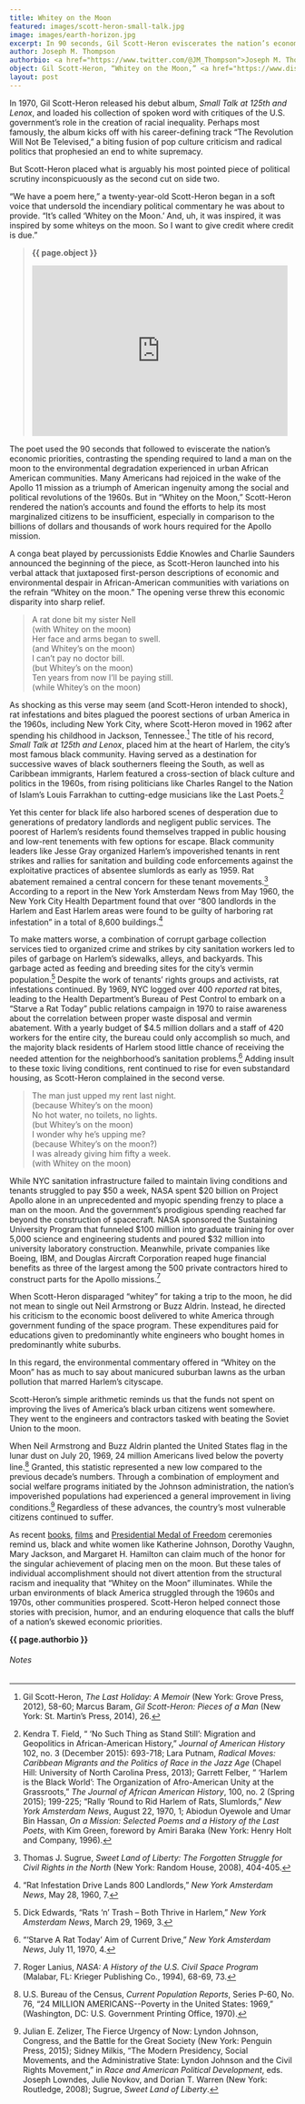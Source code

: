 ```yaml
---
title: Whitey on the Moon
featured: images/scott-heron-small-talk.jpg
image: images/earth-horizon.jpg
excerpt: In 90 seconds, Gil Scott-Heron eviscerates the nation’s economic priorities, contrasting the spending to put a man on the moon to the environmental degradation experienced in urban African-American communities.
author: Joseph M. Thompson
authorbio: <a href="https://www.twitter.com/@JM_Thompson">Joseph M. Thompson</a> is a doctoral candidate in the University of Virginia’s Corcoran Department of History. His dissertation, “Sounding Southern&#58; Music, Militarism, and the Making of the Sunbelt,” uses popular music to examine the cultural impact of the military-industrial complex on the shifting meanings of race, region, and citizenship since the 1950s.
object: Gil Scott-Heron, “Whitey on the Moon,” <a href="https://www.discogs.com/Gil-Scott-Heron-Small-Talk-At-125th-And-Lenox/release/11402893">Small Talk at 125th and Lenox</a>, Flying Dutchman Records, Stereo FDS-131, 1970, 33 1/3 rpm.
layout: post
---
```


In 1970, Gil Scott-Heron released his debut album, *Small Talk at 125th and Lenox*, and loaded his collection of spoken word with critiques of the U.S. government’s role in the creation of racial inequality. Perhaps most famously, the album kicks off with his career-defining track “The Revolution Will Not Be Televised,” a biting fusion of pop culture criticism and radical politics that prophesied an end to white supremacy.

But Scott-Heron placed what is arguably his most pointed piece of political scrutiny inconspicuously as the second cut on side two.

“We have a poem here,” a twenty-year-old Scott-Heron began in a soft voice that undersold the incendiary political commentary he was about to provide. “It’s called ‘Whitey on the Moon.’ And, uh, it was inspired, it was inspired by some whiteys on the moon. So I want to give credit where credit is due.”

>**{{ page.object }}**
><iframe width="450" height="300" src="https://www.youtube.com/embed/goh2x_G0ct4" frameborder="0" allowfullscreen></iframe>

The poet used the 90 seconds that followed to eviscerate the nation’s economic priorities, contrasting the spending required to land a man on the moon to the environmental degradation experienced in urban African American communities. Many Americans had rejoiced in the wake of the Apollo 11 mission as a triumph of American ingenuity among the social and political revolutions of the 1960s. But in “Whitey on the Moon,” Scott-Heron rendered the nation’s accounts and found the efforts to help its most marginalized citizens to be insufficient, especially in comparison to the billions of dollars and thousands of work hours required for the Apollo mission.

A conga beat played by percussionists Eddie Knowles and Charlie Saunders announced the beginning of the piece, as Scott-Heron launched into his verbal attack that juxtaposed first-person descriptions of economic and environmental despair in African-American communities with variations on the refrain “Whitey on the moon.” The opening verse threw this economic disparity into sharp relief.

>A rat done bit my sister Nell<br>
>(with Whitey on the moon)<br>
>Her face and arms began to swell.<br>
>(and Whitey’s on the moon)<br>
>I can’t pay no doctor bill.<br>
>(but Whitey’s on the moon)<br>
>Ten years from now I’ll be paying still.<br>
>(while Whitey’s on the moon)<br>

As shocking as this verse may seem (and Scott-Heron intended to shock), rat infestations and bites plagued the poorest sections of urban America in the 1960s, including New York City, where Scott-Heron moved in 1962 after spending his childhood in Jackson, Tennessee.[^43d4] The title of his record, *Small Talk at 125th and Lenox*, placed him at the heart of Harlem, the city’s most famous black community. Having served as a destination for successive waves of black southerners fleeing the South, as well as Caribbean immigrants, Harlem featured a cross-section of black culture and politics in the 1960s, from rising politicians like Charles Rangel to the Nation of Islam’s Louis Farrakhan to cutting-edge musicians like the Last Poets.[^283a]

Yet this center for black life also harbored scenes of desperation due to generations of predatory landlords and negligent public services. The poorest of Harlem’s residents found themselves trapped in public housing and low-rent tenements with few options for escape. Black community leaders like Jesse Gray organized Harlem’s impoverished tenants in rent strikes and rallies for sanitation and building code enforcements against the exploitative practices of absentee slumlords as early as 1959. Rat abatement remained a central concern for these tenant movements.[^65bc] According to a report in the New York Amsterdam News from May 1960, the New York City Health Department found that over “800 landlords in the Harlem and East Harlem areas were found to be guilty of harboring rat infestation” in a total of 8,600 buildings.[^1fc9]

To make matters worse, a combination of corrupt garbage collection services tied to organized crime and strikes by city sanitation workers led to piles of garbage on Harlem’s sidewalks, alleys, and backyards. This garbage acted as feeding and breeding sites for the city’s vermin population.[^7fc7] Despite the work of tenants’ rights groups and activists, rat infestations continued. By 1969, NYC logged over 400 *reported* rat bites, leading to the Health Department’s Bureau of Pest Control to embark on a “Starve a Rat Today” public relations campaign in 1970 to raise awareness about the correlation between proper waste disposal and vermin abatement. With a yearly budget of $4.5 million dollars and a staff of 420 workers for the entire city, the bureau could only accomplish so much, and the majority black residents of Harlem stood little chance of receiving the needed attention for the neighborhood’s sanitation problems.[^4e50] Adding insult to these toxic living conditions, rent continued to rise for even substandard housing, as Scott-Heron complained in the second verse.

>The man just upped my rent last night.<br>
>(because Whitey’s on the moon)<br>
>No hot water, no toilets, no lights.<br>
>(but Whitey’s on the moon)<br>
>I wonder why he’s upping me?<br>
>(because Whitey’s on the moon?)<br>
>I was already giving him fifty a week.<br>
>(with Whitey on the moon)<br>

While NYC sanitation infrastructure failed to maintain living conditions and tenants struggled to pay $50 a week, NASA spent $20 billion on Project Apollo alone in an unprecedented and myopic spending frenzy to place a man on the moon. And the government’s prodigious spending reached far beyond the construction of spacecraft. NASA sponsored the Sustaining University Program that funneled $100 million into graduate training for over 5,000 science and engineering students and poured $32 million into university laboratory construction. Meanwhile, private companies like Boeing, IBM, and Douglas Aircraft Corporation reaped huge financial benefits as three of the largest among the 500 private contractors hired to construct parts for the Apollo missions.[^6e5e]

When Scott-Heron disparaged “whitey” for taking a trip to the moon, he did not mean to single out Neil Armstrong or Buzz Aldrin. Instead, he directed his criticism to the economic boost delivered to white America through government funding of the space program. These expenditures paid for educations given to predominantly white engineers who bought homes in predominantly white suburbs.

In this regard, the environmental commentary offered in “Whitey on the Moon” has as much to say about manicured suburban lawns as the urban pollution that marred Harlem’s cityscape.

Scott-Heron’s simple arithmetic reminds us that the funds not spent on improving the lives of America’s black urban citizens went somewhere. They went to the engineers and contractors tasked with beating the Soviet Union to the moon.

When Neil Armstrong and Buzz Aldrin planted the United States flag in the lunar dust on July 20, 1969, 24 million Americans lived below the poverty line.[^baab] Granted, this statistic represented a new low compared to the previous decade’s numbers. Through a combination of employment and social welfare programs initiated by the Johnson administration, the nation’s impoverished populations had experienced a general improvement in living conditions.[^73ad] Regardless of these advances, the country’s most vulnerable citizens continued to suffer.

As recent [books](http://margotleeshetterly.com/hidden-figures-nasas-african-american-computers/), [films](http://www.foxmovies.com/movies/hidden-figures) and [Presidential Medal of Freedom](https://www.whitehouse.gov/blog/2016/11/22/celebrating-presidential-medal-freedom-winners-science-and-tech-garwin-hopper-and) ceremonies remind us, black and white women like Katherine Johnson, Dorothy Vaughn, Mary Jackson, and Margaret H. Hamilton can claim much of the honor for the singular achievement of placing men on the moon. But these tales of individual accomplishment should not divert attention from the structural racism and inequality that “Whitey on the Moon” illuminates. While the urban environments of black America struggled through the 1960s and 1970s, other communities prospered. Scott-Heron helped connect those stories with precision, humor, and an enduring eloquence that calls the bluff of a nation’s skewed economic priorities.

**{{ page.authorbio }}**
###### Notes
[^43d4]: Gil Scott-Heron, *The Last Holiday: A Memoir* (New York: Grove Press, 2012), 58-60; Marcus Baram, *Gil Scott-Heron: Pieces of a Man* (New York: St. Martin’s Press, 2014), 26.
[^283a]: Kendra T. Field, “ ‘No Such Thing as Stand Still’: Migration and Geopolitics in African-American History,” *Journal of American History* 102, no. 3 (December 2015): 693-718; Lara Putnam, *Radical Moves: Caribbean Migrants and the Politics of Race in the Jazz Age* (Chapel Hill: University of North Carolina Press, 2013); Garrett Felber, “ ‘Harlem is the Black World’: The Organization of Afro-American Unity at the Grassroots,” *The Journal of African American History*, 100, no. 2 (Spring 2015); 199-225; “Rally ‘Round to Rid Harlem of Rats, Slumlords,” *New York Amsterdam News*, August 22, 1970, 1; Abiodun Oyewole and Umar Bin Hassan, *On a Mission: Selected Poems and a History of the Last Poets*, with Kim Green, foreword by Amiri Baraka (New York: Henry Holt and Company, 1996).
[^65bc]: Thomas J. Sugrue, *Sweet Land of Liberty: The Forgotten Struggle for Civil Rights in the North* (New York: Random House, 2008), 404-405.
[^1fc9]: “Rat Infestation Drive Lands 800 Landlords,” *New York Amsterdam News*, May 28, 1960, 7.
[^7fc7]: Dick Edwards, “Rats ‘n’ Trash – Both Thrive in Harlem,” *New York Amsterdam News*, March 29, 1969, 3.
[^4e50]: “‘Starve A Rat Today’ Aim of Current Drive,” *New York Amsterdam News*, July 11, 1970, 4.
[^6e5e]: Roger Lanius, *NASA: A History of the U.S. Civil Space Program* (Malabar, FL: Krieger Publishing Co., 1994), 68-69, 73.
[^baab]: U.S. Bureau of the Census, *Current Population Reports*, Series P-60, No. 76, “24 MILLION AMERICANS--Poverty in the United States: 1969,” (Washington, DC: U.S. Government Printing Office, 1970).
[^73ad]: Julian E. Zelizer, The Fierce Urgency of Now: Lyndon Johnson, Congress, and the Battle for the Great Society (New York: Penguin Press, 2015); Sidney Milkis, “The Modern Presidency, Social Movements, and the Administrative State: Lyndon Johnson and the Civil Rights Movement,” in *Race and American Political Development*, eds. Joseph Lowndes, Julie Novkov, and Dorian T. Warren (New York: Routledge, 2008); Sugrue, *Sweet Land of Liberty*.
